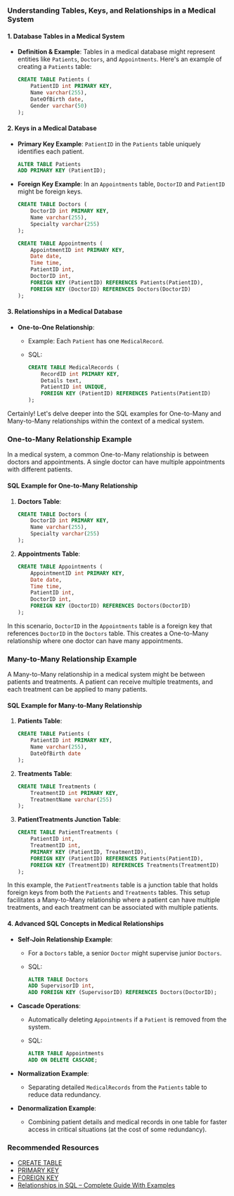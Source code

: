 ### Understanding Tables, Keys, and Relationships in a Medical System
#### 1. Database Tables in a Medical System
- **Definition & Example**: Tables in a medical database might represent entities like `Patients`, `Doctors`, and `Appointments`. Here's an example of creating a `Patients` table:

    ```sql
    CREATE TABLE Patients (
        PatientID int PRIMARY KEY,
        Name varchar(255),
        DateOfBirth date,
        Gender varchar(50)
    );
    ```

#### 2. Keys in a Medical Database
- **Primary Key Example**: `PatientID` in the `Patients` table uniquely identifies each patient.

    ```sql
    ALTER TABLE Patients
    ADD PRIMARY KEY (PatientID);
    ```

- **Foreign Key Example**: In an `Appointments` table, `DoctorID` and `PatientID` might be foreign keys.

    ```sql
    CREATE TABLE Doctors (
        DoctorID int PRIMARY KEY,
        Name varchar(255),
        Specialty varchar(255)
    );

    CREATE TABLE Appointments (
        AppointmentID int PRIMARY KEY,
        Date date,
        Time time,
        PatientID int,
        DoctorID int,
        FOREIGN KEY (PatientID) REFERENCES Patients(PatientID),
        FOREIGN KEY (DoctorID) REFERENCES Doctors(DoctorID)
    );
    ```

#### 3. Relationships in a Medical Database
- **One-to-One Relationship**:
    - Example: Each `Patient` has one `MedicalRecord`.
    - SQL:

        ```sql
        CREATE TABLE MedicalRecords (
            RecordID int PRIMARY KEY,
            Details text,
            PatientID int UNIQUE,
            FOREIGN KEY (PatientID) REFERENCES Patients(PatientID)
        );
        ```

Certainly! Let's delve deeper into the SQL examples for One-to-Many and Many-to-Many relationships within the context of a medical system.

### One-to-Many Relationship Example

In a medical system, a common One-to-Many relationship is between doctors and appointments. A single doctor can have multiple appointments with different patients.

#### SQL Example for One-to-Many Relationship

1. **Doctors Table**:
    ```sql
    CREATE TABLE Doctors (
        DoctorID int PRIMARY KEY,
        Name varchar(255),
        Specialty varchar(255)
    );
    ```

2. **Appointments Table**:
    ```sql
    CREATE TABLE Appointments (
        AppointmentID int PRIMARY KEY,
        Date date,
        Time time,
        PatientID int,
        DoctorID int,
        FOREIGN KEY (DoctorID) REFERENCES Doctors(DoctorID)
    );
    ```

In this scenario, `DoctorID` in the `Appointments` table is a foreign key that references `DoctorID` in the `Doctors` table. This creates a One-to-Many relationship where one doctor can have many appointments.

### Many-to-Many Relationship Example

A Many-to-Many relationship in a medical system might be between patients and treatments. A patient can receive multiple treatments, and each treatment can be applied to many patients.

#### SQL Example for Many-to-Many Relationship

1. **Patients Table**:
    ```sql
    CREATE TABLE Patients (
        PatientID int PRIMARY KEY,
        Name varchar(255),
        DateOfBirth date
    );
    ```

2. **Treatments Table**:
    ```sql
    CREATE TABLE Treatments (
        TreatmentID int PRIMARY KEY,
        TreatmentName varchar(255)
    );
    ```

3. **PatientTreatments Junction Table**:
    ```sql
    CREATE TABLE PatientTreatments (
        PatientID int,
        TreatmentID int,
        PRIMARY KEY (PatientID, TreatmentID),
        FOREIGN KEY (PatientID) REFERENCES Patients(PatientID),
        FOREIGN KEY (TreatmentID) REFERENCES Treatments(TreatmentID)
    );
    ```

In this example, the `PatientTreatments` table is a junction table that holds foreign keys from both the `Patients` and `Treatments` tables. This setup facilitates a Many-to-Many relationship where a patient can have multiple treatments, and each treatment can be associated with multiple patients.

#### 4. Advanced SQL Concepts in Medical Relationships
- **Self-Join Relationship Example**:
    - For a `Doctors` table, a senior `Doctor` might supervise junior `Doctors`.
    - SQL:

        ```sql
        ALTER TABLE Doctors
        ADD SupervisorID int,
        ADD FOREIGN KEY (SupervisorID) REFERENCES Doctors(DoctorID);
        ```

- **Cascade Operations**:
    - Automatically deleting `Appointments` if a `Patient` is removed from the system.
    - SQL:

        ```sql
        ALTER TABLE Appointments
        ADD ON DELETE CASCADE;
        ```
- **Normalization Example**:
    - Separating detailed `MedicalRecords` from the `Patients` table to reduce data redundancy.
- **Denormalization Example**:
    - Combining patient details and medical records in one table for faster access in critical situations (at the cost of some redundancy).


### Recommended Resources
- [CREATE TABLE](https://www.w3schools.com/sql/sql_create_table.asp)
- [PRIMARY KEY](https://www.w3schools.com/sql/sql_primarykey.asp)
- [FOREIGN KEY](https://www.w3schools.com/sql/sql_foreignkey.asp)
- [Relationships in SQL – Complete Guide With Examples](https://blog.devart.com/types-of-relationships-in-sql-server-database.html)